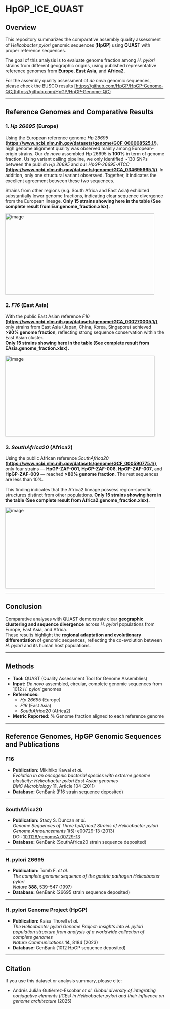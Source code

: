# HpGP_ICE_QUAST

## Overview
This repository summarizes the comparative assembly quality assessment of *Helicobacter pylori* genomic sequences (**HpGP**) using **QUAST** with proper reference sequences.  

The goal of this analysis is to evaluate genome fraction among *H. pylori* strains from different geographic origins, using published representative reference genomes from **Europe**, **East Asia**, and **Africa2**.

For the assembly quality assessment of *de novo* genomic sequences, please check the BUSCO results [https://github.com/HpGP/HpGP-Genome-QC](https://github.com/HpGP/HpGP-Genome-QC) 

---

## Reference Genomes and Comparative Results

### 1. *Hp 26695* (Europe)
Using the European reference genome *Hp 26695* **(https://www.ncbi.nlm.nih.gov/datasets/genome/GCF_000008525.1/)**, high genome alignment quality was observed mainly among European-origin strains. Our *de novo* assembled Hp 26695 is **100%** in term of genome fraction. Using variant calling pipeline, we only identified ~130 SNPs between the publish *Hp 26695* and our *HpGP-26695-ATCC* **(https://www.ncbi.nlm.nih.gov/datasets/genome/GCA_034695665.1/)**. In addition, only one structural variant obsersved. Together, it indicates the excellent agreement between these two sequences.

Strains from other regions (e.g. South Africa and East Asia) exhibited substantially lower genome fractions, indicating clear sequence divergence from the European lineage. **Only 15 strains showing here in the table (See complete result from Eur.genome_fraction.xlsx).**

<img width="471" height="257" alt="image" src="https://github.com/user-attachments/assets/ca1d8b13-5f90-44c0-9f71-8917b50601cd" />

### 2. *F16* (East Asia)
With the public East Asian reference *F16* **(https://www.ncbi.nlm.nih.gov/datasets/genome/GCA_000270005.1/)**, only strains from East Asia (Japan, China, Korea, Singapore) achieved **>90% genome fraction**, reflecting strong sequence conservation within the East Asian cluster.  
**Only 15 strains showing here in the table (See complete result from EAsia.genome_fraction.xlsx).**

<img width="472" height="257" alt="image" src="https://github.com/user-attachments/assets/61c563bb-fd2b-44a6-9e26-61f3220e6ebd" />

### 3. *SouthAfrica20* (Africa2)
Using the public African reference *SouthAfrica20* **(https://www.ncbi.nlm.nih.gov/datasets/genome/GCF_000590775.1/)**, only four strains — **HpGP-ZAF-001**, **HpGP-ZAF-006**, **HpGP-ZAF-007**, and **HpGP-ZAF-009** — reached **>80% genome fraction**. The rest sequences are less than 10%. 

This finding indicates that the Africa2 lineage possess region-specific structures distinct from other populations. **Only 15 strains showing here in the table (See complete result from Africa2.genome_fraction.xlsx).**

<img width="474" height="257" alt="image" src="https://github.com/user-attachments/assets/e7854530-7b66-4f2d-ba0d-737d9c2449de" />

---

## Conclusion
Comparative analyses with QUAST demonstrate clear **geographic clustering and sequence divergence** across *H. pylori* populations from Europe, East Asia, and Africa.  
These results highlight the **regional adaptation and evolutionary differentiation** of genomic sequences, reflecting the co-evolution between *H. pylori* and its human host populations.

---

## Methods
- **Tool:** QUAST (Quality Assessment Tool for Genome Assemblies)  
- **Input:** *De novo* assembled, circular, complete genomic sequences from 1012 *H. pylori* genomes  
- **References:**  
  - *Hp 26695* (Europe)  
  - *F16* (East Asia)  
  - *SouthAfrica20* (Africa2)  
- **Metric Reported:** % Genome fraction aligned to each reference genome  

---

## Reference Genomes, HpGP Genomic Sequences and Publications

### F16
- **Publication:** Mikihiko Kawai *et al.*  
  *Evolution in an oncogenic bacterial species with extreme genome plasticity: Helicobacter pylori East Asian genomes*  
  *BMC Microbiology* **11**, Article 104 (2011)  
- **Database:** GenBank (F16 strain sequence deposited)

---

### SouthAfrica20
- **Publication:** Stacy S. Duncan *et al.*  
  *Genome Sequences of Three hpAfrica2 Strains of Helicobacter pylori*  
  *Genome Announcements* **1**(5): e00729-13 (2013)  
  DOI: [10.1128/genomeA.00729-13](https://doi.org/10.1128/genomeA.00729-13)  
- **Database:** GenBank (SouthAfrica20 strain sequence deposited)

---

### H. pylori 26695
- **Publication:** Tomb F. *et al.*  
  *The complete genome sequence of the gastric pathogen Helicobacter pylori*  
  *Nature* **388**, 539–547 (1997)  
- **Database:** GenBank (26695 strain sequence deposited)

---

### H. pylori Genome Project (HpGP)
- **Publication:** Kaisa Thorell *et al.*  
  *The Helicobacter pylori Genome Project: insights into H. pylori population structure from analysis of a worldwide collection of complete genomes*  
  *Nature Communications* **14**, 8184 (2023)
- **Database:** GenBank (1012 HpGP sequence deposited)

---

## Citation
If you use this dataset or analysis summary, please cite:
- Andrés Julián Gutiérrez-Escobar *et al.*
*Global diversity of integrating conjugative elements (ICEs) in Helicobacter pylori and their influence on genome architecture* (2025)


